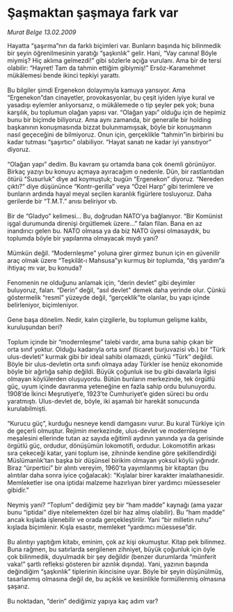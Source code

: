 # Şaşmaktan şaşmaya fark var

*Murat Belge 13.02.2009*

<div class="taraf_structure_2col_1zq">
<div class="margen_n">



 <p>Hayatta “şaşırma”nın da farklı biçimleri var. Bunların başında hiç bilinmedik bir şeyin öğrenilmesinin yaratığı “şaşkınlık” gelir. Hani, “Vay canına! Böyle miymiş? Hiç aklıma gelmezdi!” gibi sözlerle açığa vurulanı. Ama bir de tersi olabilir: “Hayret! Tam da tahmin ettiğim gibiymiş!” Ersöz-Karamehmet mükâlemesi bende ikinci tepkiyi yarattı. <br/><br/>Bu bilgiler şimdi Ergenekon dolayımıyla kamuya yansıyor. Ama “Ergenekon”dan cinayetler, provokasyonlar, bu çeşit iyiden iyiye kural ve yasadışı eylemler anlıyorsanız, o mükâlemede o tip şeyler pek yok; buna karşılık, bu toplumun olağan yapısı var. “Olağan yapı” olduğu için de hepimiz bunu bir biçimde biliyoruz. Ama aynı zamanda, bir generalle bir holding başkanının konuşmasında bizzat bulunmamışsak, böyle bir konuşmanın nasıl geçeceğini de bilmiyoruz. Onun için, gerçeklikle “tahmin”in birbirini bu kadar tutması “şaşırtıcı” olabiliyor. “Hayat sanatı ne kadar iyi yansıtıyor” diyoruz. <br/><br/>“Olağan yapı” dedim. Bu kavram şu ortamda bana çok önemli görünüyor. Birkaç yazıyı bu konuyu açmaya ayıracağım o nedenle. Dün, bir rastlantıdan ötürü “Susurluk” diye ad koymuştuk; bugün “Ergenekon” diyoruz. “Nereden çıktı?” diye düşününce “Kontr-gerilla” veya “Özel Harp” gibi terimlere ve bunların ardında hayal meyal seçilen karanlık figürlere tosluyoruz. Daha gerilerde bir “T.M.T.” anısı beliriyor vb. <br/><br/>Bir de “Gladyo” kelimesi... Bu, doğrudan NATO’ya bağlanıyor. “Bir Komünist işgal durumunda direnişi örgütlemek üzere...” falan filan. Bana en az inandırıcı gelen bu. NATO olmasa ya da biz NATO üyesi olmasaydık, bu toplumda böyle bir yapılanma olmayacak mıydı yani? <br/><br/>Mümkün değil. “Modernleşme” yoluna girer girmez bunun için en güvenilir araç olmak üzere “Teşkilât-ı Mahsusa”yı kurmuş bir toplumda, “dış yardım”a ihtiyaç mı var, bu konuda? <br/><br/>Fenomenin ne olduğunu anlamak için, “derin devlet” gibi deyimler buluyoruz, falan. “Derin” değil, “asıl devlet” demek daha yerinde olur. Çünkü göstermelik “resmî” yüzeyde değil, “gerçeklik”te olanlar, bu yapı içinde belirleniyor, biçimleniyor. <br/><br/>Gene başa dönelim. Nedir, kalın çizgilerle, bu toplumun gelişme kalıbı, kuruluşundan beri? <br/><br/>Toplum içinde bir “modernleşme” talebi vardır, ama buna sahip çıkan bir orta sınıf yoktur. Olduğu kadarıyla orta sınıf (ticaret burjuvazisi vb.) bir “Türk ulus-devleti” kurmak gibi bir ideal sahibi olamazdı, çünkü “Türk” değildi. Böyle bir ulus-devletin orta sınıfı olmaya aday Türkler ise henüz ekonomide böyle bir ağırlığa sahip değildi. Büyük çoğunluk ise bu gibi davalarla ilgisi olmayan köylülerden oluşuyordu. Bütün bunların merkezinde, tek örgütlü güç, uyum içinde davranma yeteneğine en fazla sahip ordu bulunuyordu. 1908’de İkinci Meşrutiyet’e, 1923’te Cumhuriyet’e giden süreci bu ordu yaratmıştı. Ulus-devlet de, böyle, iki aşamalı bir harekât sonucunda kurulabilmişti. <br/><br/>“Kurucu güç”, kurduğu nesneye kendi damgasını vurur. Bu kural Türkiye için de geçerli olmuştur. Rejimin merkezinde, ulus-devlet ve modernleşme meşalesini ellerinde tutan az sayıda eğitimli aydının yanında ya da gerisinde örgütlü güç, ordudur, dönüşümün lokomotifi, ordudur. Lokomotifin arkası sıra çekeceği katar, yani toplum ise, zihninde kendine göre şekillendirdiği Müslümanlık’tan başka bir düşünsel birikim olmayan yoksul köylü yığınıdır. Biraz “ürpertici” bir alıntı vereyim, 1960’ta yayımlanmış bir kitaptan (bu alıntılar daha sonra iyice çoğalacak): “Kışlalar birer karakter imalathanesidir. Memleketler ise ona iptidai malzeme hazırlıyan birer yardımcı müesseseler gibidir.” <br/><br/>Neymiş yani? “Toplum” dediğimiz şey bir “ham madde” kaynağı (ama yazar bunu “iptidai” diye nitelemekten özel bir haz almış olabilir). Bu “ham madde” ancak kışlada işlenebilir ve orada gerçekleştirilir. Yani “bir milletin ruhu” kışlada biçimlenir. Kışla esastır, memleket “yardımcı müessese”dir. <br/><br/>Bu alıntıyı yaptığım kitabı, eminim, çok az kişi okumuştur. Kitap pek bilinmez. Buna rağmen, bu satırlarda sergilenen zihniyet, büyük çoğunluk için öyle çok bilinmedik, duyulmadık bir şey değildir (benzer durumlarda “münferit vaka!” şartlı refleksi gösteren bir azınlık dışında). Yani, yazının başında değindiğim “şaşkınlık” tiplerinin ikincisine uyar. Böyle bir şeyin düşünülmüş, tasarlanmış olmasına değil de, bu açıklık ve kesinlikle formüllenmiş olmasına şaşarız. <br/><br/>Bu noktadan, “derin” dediğimiz yapıya kaç adım var?</p>

<br/>


<div id="taraf_not">
</div>

</div>


</div>
